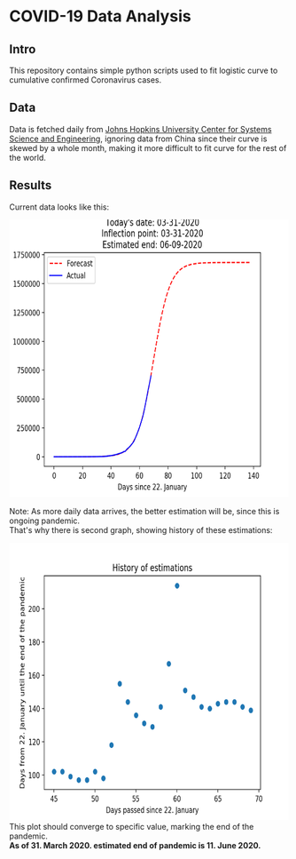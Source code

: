 # COVID-19 Data Analysis

## Intro

This repository contains simple python scripts used to fit logistic curve to cumulative confirmed Coronavirus cases.

## Data

Data is fetched daily from [Johns Hopkins University Center for Systems Science and Engineering](https://github.com/CSSEGISandData/COVID-19),
ignoring data from China since their curve is skewed by a whole month, making it more difficult to fit curve for the rest of the world.


## Results
Current data looks like this:

<img src="/output/regression/img/03-31-2020.png" height="500" width="700px" />

Note: As more daily data arrives, the better estimation will be, since this is ongoing pandemic.\
That's why there is second graph, showing history of these estimations:

<img src="/output/end_estimation/03-31-2020.png" height="500" width="700px" />\
This plot should converge to specific value, marking the end of the pandemic.\
**As of 31. March 2020. estimated end of pandemic is 11. June 2020.**
 